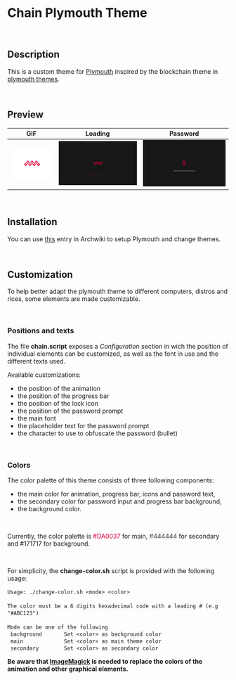 # **Chain Plymouth Theme**

<br>

## **Description**

This is a custom theme for [Plymouth](https://www.freedesktop.org/wiki/Software/Plymouth) inspired by the blockchain theme in [plymouth themes](https://github.com/adi1090x/plymouth-themes).


<br>

## **Preview**

| GIF | Loading | Password |
| --- | ------- | -------- |
|![gif](preview/anim.gif)|![png](preview/load.png)|![png](preview/pass.png)|

<br>

## **Installation**

You can use [this](https://wiki.archlinux.org/index.php/plymouth) entry in Archwiki to setup Plymouth and change themes.

<br>

## **Customization**

To help better adapt the plymouth theme to different computers, distros and rices, some elements are made customizable.

<br>

### **Positions and texts**

The file **chain.script** exposes a *Configuration* section in wich the position of individual elements can be customized, as well as the font in use and the different texts used.

Available customizations:
- the position of the animation
- the position of the progress bar
- the position of the lock icon
- the position of the password prompt
- the main font
- the placeholder text for the password prompt
- the character to use to obfuscate the password (bullet)

<br>

### **Colors**

The color palette of this theme consists of three following components:
- the main color for animation, progress bar, icons and password text,
- the secondary color for password input and progress bar background,
- the background color.

<br>

Currently, the color palette is <span style="color: #DA0037;">#DA0037 </span> for main, <span style="color: #444444;"> #444444 </span> for secondary and <span style="color: #171717;"> #171717 </span> for background.

<br>

For simplicity, the **change-color.sh** script is provided with the following usage:

```
Usage: ./change-color.sh <mode> <color>

The color must be a 6 digits hexadecimal code with a leading # (e.g "#ABC123")

Mode can be one of the following
 background       Set <color> as background color
 main             Set <color> as main theme color
 secondary        Set <color> as secondary color
```

**Be aware that [ImageMagick](https://imagemagick.org/) is needed to replace the colors of the animation and other graphical elements.**
